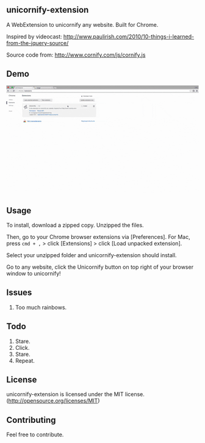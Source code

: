 ## unicornify-extension
A WebExtension to unicornify any website. Built for Chrome.

Inspired by videocast: http://www.paulirish.com/2010/10-things-i-learned-from-the-jquery-source/

Source code from: http://www.cornify.com/js/cornify.js


## Demo
![unicornify demo](unicornify.gif)


## Usage
To install, download a zipped copy. Unzipped the files.

Then, go to your Chrome browser extensions via [Preferences]. For Mac, press `cmd + ,` > click [Extensions] > click [Load unpacked extension].

Select your unzipped folder and unicornify-extension should install.

Go to any website, click the Unicornify button on top right of your browser window to unicornify!


## Issues
1. Too much rainbows.


## Todo
1. Stare.
2. Click.
3. Stare.
4. Repeat.

## License
unicornify-extension is licensed under the MIT license. (http://opensource.org/licenses/MIT)


## Contributing
Feel free to contribute.
